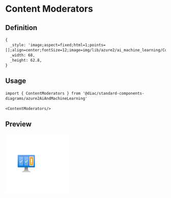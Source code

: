 # Content Moderators

## Definition

```
{
  _style: 'image;aspect=fixed;html=1;points=[];align=center;fontSize=12;image=img/lib/azure2/ai_machine_learning/Content_Moderators.svg;strokeColor=none;',
  _width: 68,
  _height: 62.8,
}
```

## Usage

```
import { ContentModerators } from '@diac/standard-components-diagrams/azure2AiAndMachineLearning'

<ContentModerators/>
```

## Preview

<img src="./content-moderators.png" width="200"/>
